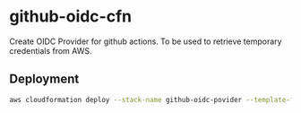 # github-oidc-cfn

Create OIDC Provider for github actions. To be used to retrieve temporary credentials from AWS. 


## Deployment
```bash
aws cloudformation deploy --stack-name github-oidc-povider --template-file github_oidc_template.yml --region us-east-1 --tags Environment=Prod manage_by=aaron.zhaocr@gmail.com
```
